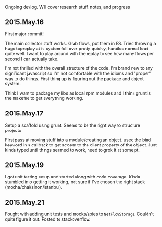 Ongoing devlog. Will cover research stuff, notes, and progress

2015.May.16
-----------
First major commit!

The main collector stuff works.  Grab flows, put them in ES.  Tried throwing a huge tcpreplay at it, system fell over pretty quickly, handles normal load quite well.  I want to play around with the replay to see how many flows per second I can actually take.

I'm not thrilled with the overall structure of the code.  I'm brand new to any significant javascript so I'm not comfortable with the idioms and "proper" way to do things.  First thing up is figuring out the package and object system.

Think I want to package my libs as local npm modules and I think grunt is the makefile to get everything working.

2015.May.17
-----------

Setup a scaffold using grunt.  Seems to be the right way to structure projects

First pass at moving stuff into a module/creating an object.  used the bind keyword in a callback to get access to the client property of the object.  Just kinda typed until things seemed to work, need to grok it at some pt.

2015.May.19
-----------
I got unit testing setup and started along with code coverage.  Kinda stumbled into getting it working, not sure if I've chosen the right stack (mocha/chai/sinon/istanbul).

2015.May.21
-----------
Fought with adding unit tests and mocks/spies to ```NetFlowStorage```.  Couldn't quite figure it out.  Posted to stackoverflow.  




